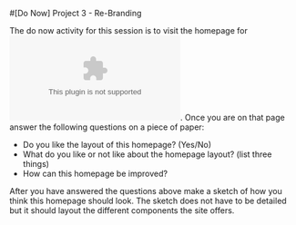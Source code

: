 #[Do Now] Project 3  - Re-Branding

The do now activity for this session is to visit the homepage for ![weather.com](weather.com). Once you are on that page answer the following questions on a piece of paper:

* Do you like the layout of this homepage? (Yes/No)
* What do you like or not like about the homepage layout? (list three things)
* How can this homepage be improved?

After you have answered the questions above make a sketch of how you think this homepage should look. The sketch does not have to be detailed but it should layout the different components the site offers.
